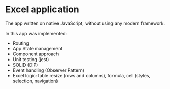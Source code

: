 # Excel application

The app written on native JavaScript, without using any modern framework. 

In this app was implemented:
- Routing
- App State management
- Component approach
- Unit testing (jest)
- SOLID (DIP)
- Event handling (Observer Pattern)
- Excel logic: table resize (rows and columns), formula, cell (styles, selection, navigation)
